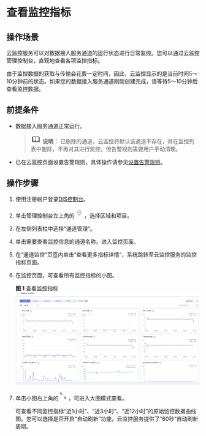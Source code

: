 # 查看监控指标<a name="dgc_01_0268"></a>

## 操作场景<a name="zh-cn_topic_0216208178_zh-cn_topic_0108275429_section11121260224613"></a>

云监控服务可以对数据接入服务通道的运行状态进行日常监控。您可以通过云监控管理控制台，直观地查看各项监控指标。

由于监控数据的获取与传输会花费一定时间，因此，云监控显示的是当前时间5～10分钟前的状态。如果您的数据接入服务通道刚刚创建完成，请等待5～10分钟后查看监控数据。

## 前提条件<a name="zh-cn_topic_0216208178_zh-cn_topic_0108275429_section8439794224022"></a>

-   数据接入服务通道正常运行。

    >![](public_sys-resources/icon-note.gif) **说明：** 
    >已删除的通道，云监控将默认该通道不存在，并在监控列表中删除，不再对其进行监控，但告警规则需要用户手动清理。

-   已在云监控页面设置告警规则，具体操作请参见[设置告警规则](设置告警规则-3.md#dgc_01_0267)。

## 操作步骤<a name="zh-cn_topic_0216208178_zh-cn_topic_0108275429_section44667294224513"></a>

1.  使用注册帐户登录[DIS控制台](https://console.huaweicloud.com/dis/?locale=zh-cn )。
2.  单击管理控制台左上角的![](figures/icon-region.png)，选择区域和项目。
3.  在左侧列表栏中选择“通道管理“。
4.  单击需要查看监控信息的通道名称。进入监控页面。
5.  在“通道监控“页签内单击“查看更多指标详情“，系统跳转至云监控服务的监控指标页面。
6.  在监控页面，可查看所有监控指标的小图。

    **图 1**  查看监控指标<a name="zh-cn_topic_0216208178_fig1448022451614"></a>  
    ![](figures/查看监控指标-13.png "查看监控指标-13")

7.  单击小图右上角的![](figures/3-73大图按钮-14.png)，可进入大图模式查看。

    可查看不同监控指标“近1小时”、“近3小时”、“近12小时”的原始监控数据曲线图。您可以选择是否开启“自动刷新”功能，云监控服务提供了“60秒”自动刷新周期。


